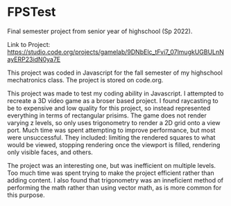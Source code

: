 # FPSTest
Final semester project from senior year of highschool (Sp 2022).

Link to Project:
https://studio.code.org/projects/gamelab/9DNbElc_tFvi7_07lmugkUGBULnNayERP23idN0ya7E

This project was coded in Javascript for the fall semester of my highschool mechatronics class. The project is stored on code.org.

This project was made to test my coding ability in Javascript. I attempted to recreate a 3D video game as a broser based project. I found raycasting to be to expensive and low quality for this project, so instead represented everything in terms of rectangular prisims. The game does not render varying z levels, so only uses trigonometry to render a 2D grid onto a view port. Much time was spent attempting to improve performance, but most were unsuccessful. They included: limiting the rendered squares to what would be viewed, stopping rendering once the viewport is filled, rendering only visible faces, and others. 

The project was an interesting one, but was inefficient on multiple levels. Too much time was spent trying to make the project efficient rather than adding content. I also found that trigonometry was an inneficient method of performing the math rather than using vector math, as is more common for this purpose.
